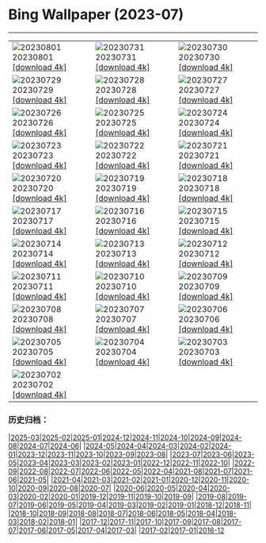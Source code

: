 # Bing Wallpaper (2023-07)
**************

<table><tr><td><img class="wallpaper" src="https://www.bing.com/th?id=OHR.Neputa2023_JA-JP9406912677_1920x1080.jpg" alt="20230801"> 20230801 <a class="wallpaper_link" href="https://www.bing.com/th?id=OHR.Neputa2023_JA-JP9406912677_UHD.jpg">[download 4k]</a></td><td><img class="wallpaper" src="https://www.bing.com/th?id=OHR.RockHouse_JA-JP8879635056_1920x1080.jpg" alt="20230731"> 20230731 <a class="wallpaper_link" href="https://www.bing.com/th?id=OHR.RockHouse_JA-JP8879635056_UHD.jpg">[download 4k]</a></td><td><img class="wallpaper" src="https://www.bing.com/th?id=OHR.PalouseHills_JA-JP8664881867_1920x1080.jpg" alt="20230730"> 20230730 <a class="wallpaper_link" href="https://www.bing.com/th?id=OHR.PalouseHills_JA-JP8664881867_UHD.jpg">[download 4k]</a></td></tr><tr><td><img class="wallpaper" src="https://www.bing.com/th?id=OHR.TigerIndia_JA-JP8434138959_1920x1080.jpg" alt="20230729"> 20230729 <a class="wallpaper_link" href="https://www.bing.com/th?id=OHR.TigerIndia_JA-JP8434138959_UHD.jpg">[download 4k]</a></td><td><img class="wallpaper" src="https://www.bing.com/th?id=OHR.SanBlasIslands_JA-JP8202998068_1920x1080.jpg" alt="20230728"> 20230728 <a class="wallpaper_link" href="https://www.bing.com/th?id=OHR.SanBlasIslands_JA-JP8202998068_UHD.jpg">[download 4k]</a></td><td><img class="wallpaper" src="https://www.bing.com/th?id=OHR.ParisLouvre_JA-JP0935023821_1920x1080.jpg" alt="20230727"> 20230727 <a class="wallpaper_link" href="https://www.bing.com/th?id=OHR.ParisLouvre_JA-JP0935023821_UHD.jpg">[download 4k]</a></td></tr><tr><td><img class="wallpaper" src="https://www.bing.com/th?id=OHR.MangrovePark_JA-JP0701304478_1920x1080.jpg" alt="20230726"> 20230726 <a class="wallpaper_link" href="https://www.bing.com/th?id=OHR.MangrovePark_JA-JP0701304478_UHD.jpg">[download 4k]</a></td><td><img class="wallpaper" src="https://www.bing.com/th?id=OHR.LasLagunas_JA-JP0416165627_1920x1080.jpg" alt="20230725"> 20230725 <a class="wallpaper_link" href="https://www.bing.com/th?id=OHR.LasLagunas_JA-JP0416165627_UHD.jpg">[download 4k]</a></td><td><img class="wallpaper" src="https://www.bing.com/th?id=OHR.ZebraCousins_JA-JP0170219934_1920x1080.jpg" alt="20230724"> 20230724 <a class="wallpaper_link" href="https://www.bing.com/th?id=OHR.ZebraCousins_JA-JP0170219934_UHD.jpg">[download 4k]</a></td></tr><tr><td><img class="wallpaper" src="https://www.bing.com/th?id=OHR.TeaEstate_JA-JP9818718902_1920x1080.jpg" alt="20230723"> 20230723 <a class="wallpaper_link" href="https://www.bing.com/th?id=OHR.TeaEstate_JA-JP9818718902_UHD.jpg">[download 4k]</a></td><td><img class="wallpaper" src="https://www.bing.com/th?id=OHR.CavanCastle_JA-JP9264302240_1920x1080.jpg" alt="20230722"> 20230722 <a class="wallpaper_link" href="https://www.bing.com/th?id=OHR.CavanCastle_JA-JP9264302240_UHD.jpg">[download 4k]</a></td><td><img class="wallpaper" src="https://www.bing.com/th?id=OHR.BridgeNorway_JA-JP8975329344_1920x1080.jpg" alt="20230721"> 20230721 <a class="wallpaper_link" href="https://www.bing.com/th?id=OHR.BridgeNorway_JA-JP8975329344_UHD.jpg">[download 4k]</a></td></tr><tr><td><img class="wallpaper" src="https://www.bing.com/th?id=OHR.MoonDayArtemis_JA-JP8694388509_1920x1080.jpg" alt="20230720"> 20230720 <a class="wallpaper_link" href="https://www.bing.com/th?id=OHR.MoonDayArtemis_JA-JP8694388509_UHD.jpg">[download 4k]</a></td><td><img class="wallpaper" src="https://www.bing.com/th?id=OHR.CrescentLake_JA-JP8452869606_1920x1080.jpg" alt="20230719"> 20230719 <a class="wallpaper_link" href="https://www.bing.com/th?id=OHR.CrescentLake_JA-JP8452869606_UHD.jpg">[download 4k]</a></td><td><img class="wallpaper" src="https://www.bing.com/th?id=OHR.BucerosBicornis_JA-JP4956922577_1920x1080.jpg" alt="20230718"> 20230718 <a class="wallpaper_link" href="https://www.bing.com/th?id=OHR.BucerosBicornis_JA-JP4956922577_UHD.jpg">[download 4k]</a></td></tr><tr><td><img class="wallpaper" src="https://www.bing.com/th?id=OHR.MarineDay2023_JA-JP7484364460_1920x1080.jpg" alt="20230717"> 20230717 <a class="wallpaper_link" href="https://www.bing.com/th?id=OHR.MarineDay2023_JA-JP7484364460_UHD.jpg">[download 4k]</a></td><td><img class="wallpaper" src="https://www.bing.com/th?id=OHR.BearHoleBrook_JA-JP7059331759_1920x1080.jpg" alt="20230716"> 20230716 <a class="wallpaper_link" href="https://www.bing.com/th?id=OHR.BearHoleBrook_JA-JP7059331759_UHD.jpg">[download 4k]</a></td><td><img class="wallpaper" src="https://www.bing.com/th?id=OHR.CastelmazzanoSunrise_JA-JP6748977928_1920x1080.jpg" alt="20230715"> 20230715 <a class="wallpaper_link" href="https://www.bing.com/th?id=OHR.CastelmazzanoSunrise_JA-JP6748977928_UHD.jpg">[download 4k]</a></td></tr><tr><td><img class="wallpaper" src="https://www.bing.com/th?id=OHR.BlacktipSharks_JA-JP6352446925_1920x1080.jpg" alt="20230714"> 20230714 <a class="wallpaper_link" href="https://www.bing.com/th?id=OHR.BlacktipSharks_JA-JP6352446925_UHD.jpg">[download 4k]</a></td><td><img class="wallpaper" src="https://www.bing.com/th?id=OHR.ZhangyeGeopark_JA-JP7668560160_1920x1080.jpg" alt="20230713"> 20230713 <a class="wallpaper_link" href="https://www.bing.com/th?id=OHR.ZhangyeGeopark_JA-JP7668560160_UHD.jpg">[download 4k]</a></td><td><img class="wallpaper" src="https://www.bing.com/th?id=OHR.NakupendaBeach_JA-JP7735681361_1920x1080.jpg" alt="20230712"> 20230712 <a class="wallpaper_link" href="https://www.bing.com/th?id=OHR.NakupendaBeach_JA-JP7735681361_UHD.jpg">[download 4k]</a></td></tr><tr><td><img class="wallpaper" src="https://www.bing.com/th?id=OHR.WorldPopDay_JA-JP7874033348_1920x1080.jpg" alt="20230711"> 20230711 <a class="wallpaper_link" href="https://www.bing.com/th?id=OHR.WorldPopDay_JA-JP7874033348_UHD.jpg">[download 4k]</a></td><td><img class="wallpaper" src="https://www.bing.com/th?id=OHR.HozukiIchi2023_JA-JP7923753370_1920x1080.jpg" alt="20230710"> 20230710 <a class="wallpaper_link" href="https://www.bing.com/th?id=OHR.HozukiIchi2023_JA-JP7923753370_UHD.jpg">[download 4k]</a></td><td><img class="wallpaper" src="https://www.bing.com/th?id=OHR.MoselleRiver_JA-JP8238195792_1920x1080.jpg" alt="20230709"> 20230709 <a class="wallpaper_link" href="https://www.bing.com/th?id=OHR.MoselleRiver_JA-JP8238195792_UHD.jpg">[download 4k]</a></td></tr><tr><td><img class="wallpaper" src="https://www.bing.com/th?id=OHR.CooperChapel_JA-JP8299410421_1920x1080.jpg" alt="20230708"> 20230708 <a class="wallpaper_link" href="https://www.bing.com/th?id=OHR.CooperChapel_JA-JP8299410421_UHD.jpg">[download 4k]</a></td><td><img class="wallpaper" src="https://www.bing.com/th?id=OHR.Tanabata2023_JA-JP8370002660_1920x1080.jpg" alt="20230707"> 20230707 <a class="wallpaper_link" href="https://www.bing.com/th?id=OHR.Tanabata2023_JA-JP8370002660_UHD.jpg">[download 4k]</a></td><td><img class="wallpaper" src="https://www.bing.com/th?id=OHR.KissingPenguins_JA-JP2236836465_1920x1080.jpg" alt="20230706"> 20230706 <a class="wallpaper_link" href="https://www.bing.com/th?id=OHR.KissingPenguins_JA-JP2236836465_UHD.jpg">[download 4k]</a></td></tr><tr><td><img class="wallpaper" src="https://www.bing.com/th?id=OHR.CorfuBeach_JA-JP8524757338_1920x1080.jpg" alt="20230705"> 20230705 <a class="wallpaper_link" href="https://www.bing.com/th?id=OHR.CorfuBeach_JA-JP8524757338_UHD.jpg">[download 4k]</a></td><td><img class="wallpaper" src="https://www.bing.com/th?id=OHR.SomersetLavender_JA-JP1412605129_1920x1080.jpg" alt="20230704"> 20230704 <a class="wallpaper_link" href="https://www.bing.com/th?id=OHR.SomersetLavender_JA-JP1412605129_UHD.jpg">[download 4k]</a></td><td><img class="wallpaper" src="https://www.bing.com/th?id=OHR.Atoll_JA-JP8732763114_1920x1080.jpg" alt="20230703"> 20230703 <a class="wallpaper_link" href="https://www.bing.com/th?id=OHR.Atoll_JA-JP8732763114_UHD.jpg">[download 4k]</a></td></tr><tr><td><img class="wallpaper" src="https://www.bing.com/th?id=OHR.HalfwayBoats_JA-JP0449681577_1920x1080.jpg" alt="20230702"> 20230702 <a class="wallpaper_link" href="https://www.bing.com/th?id=OHR.HalfwayBoats_JA-JP0449681577_UHD.jpg">[download 4k]</a></td><td></td><td></td></tr></table>

### 历史归档：

|[2025-03](/../2025-03/2025-03.md)|[2025-02](/../2025-02/2025-02.md)|[2025-01](/../2025-01/2025-01.md)|[2024-12](/../2024-12/2024-12.md)|[2024-11](/../2024-11/2024-11.md)|[2024-10](/../2024-10/2024-10.md)|[2024-09](/../2024-09/2024-09.md)|[2024-08](/../2024-08/2024-08.md)|[2024-07](/../2024-07/2024-07.md)|[2024-06](/../2024-06/2024-06.md)|
|[2024-05](/../2024-05/2024-05.md)|[2024-04](/../2024-04/2024-04.md)|[2024-03](/../2024-03/2024-03.md)|[2024-02](/../2024-02/2024-02.md)|[2024-01](/../2024-01/2024-01.md)|[2023-12](/../2023-12/2023-12.md)|[2023-11](/../2023-11/2023-11.md)|[2023-10](/../2023-10/2023-10.md)|[2023-09](/../2023-09/2023-09.md)|[2023-08](/../2023-08/2023-08.md)|
|[2023-07](/2023-07.md)|[2023-06](/../2023-06/2023-06.md)|[2023-05](/../2023-05/2023-05.md)|[2023-04](/../2023-04/2023-04.md)|[2023-03](/../2023-03/2023-03.md)|[2023-02](/../2023-02/2023-02.md)|[2023-01](/../2023-01/2023-01.md)|[2022-12](/../2022-12/2022-12.md)|[2022-11](/../2022-11/2022-11.md)|[2022-10](/../2022-10/2022-10.md)|
|[2022-09](/../2022-09/2022-09.md)|[2022-08](/../2022-08/2022-08.md)|[2022-07](/../2022-07/2022-07.md)|[2022-06](/../2022-06/2022-06.md)|[2022-05](/../2022-05/2022-05.md)|[2022-04](/../2022-04/2022-04.md)|[2021-08](/../2021-08/2021-08.md)|[2021-07](/../2021-07/2021-07.md)|[2021-06](/../2021-06/2021-06.md)|[2021-05](/../2021-05/2021-05.md)|
|[2021-04](/../2021-04/2021-04.md)|[2021-03](/../2021-03/2021-03.md)|[2021-02](/../2021-02/2021-02.md)|[2021-01](/../2021-01/2021-01.md)|[2020-12](/../2020-12/2020-12.md)|[2020-11](/../2020-11/2020-11.md)|[2020-10](/../2020-10/2020-10.md)|[2020-09](/../2020-09/2020-09.md)|[2020-08](/../2020-08/2020-08.md)|[2020-07](/../2020-07/2020-07.md)|
|[2020-06](/../2020-06/2020-06.md)|[2020-05](/../2020-05/2020-05.md)|[2020-04](/../2020-04/2020-04.md)|[2020-03](/../2020-03/2020-03.md)|[2020-02](/../2020-02/2020-02.md)|[2020-01](/../2020-01/2020-01.md)|[2019-12](/../2019-12/2019-12.md)|[2019-11](/../2019-11/2019-11.md)|[2019-10](/../2019-10/2019-10.md)|[2019-09](/../2019-09/2019-09.md)|
|[2019-08](/../2019-08/2019-08.md)|[2019-07](/../2019-07/2019-07.md)|[2019-06](/../2019-06/2019-06.md)|[2019-05](/../2019-05/2019-05.md)|[2019-04](/../2019-04/2019-04.md)|[2019-03](/../2019-03/2019-03.md)|[2019-02](/../2019-02/2019-02.md)|[2019-01](/../2019-01/2019-01.md)|[2018-12](/../2018-12/2018-12.md)|[2018-11](/../2018-11/2018-11.md)|
|[2018-10](/../2018-10/2018-10.md)|[2018-09](/../2018-09/2018-09.md)|[2018-08](/../2018-08/2018-08.md)|[2018-07](/../2018-07/2018-07.md)|[2018-06](/../2018-06/2018-06.md)|[2018-05](/../2018-05/2018-05.md)|[2018-04](/../2018-04/2018-04.md)|[2018-03](/../2018-03/2018-03.md)|[2018-02](/../2018-02/2018-02.md)|[2018-01](/../2018-01/2018-01.md)|
|[2017-12](/../2017-12/2017-12.md)|[2017-11](/../2017-11/2017-11.md)|[2017-10](/../2017-10/2017-10.md)|[2017-09](/../2017-09/2017-09.md)|[2017-08](/../2017-08/2017-08.md)|[2017-07](/../2017-07/2017-07.md)|[2017-06](/../2017-06/2017-06.md)|[2017-05](/../2017-05/2017-05.md)|[2017-04](/../2017-04/2017-04.md)|[2017-03](/../2017-03/2017-03.md)|
|[2017-02](/../2017-02/2017-02.md)|[2017-01](/../2017-01/2017-01.md)|[2016-12](/../2016-12/2016-12.md)